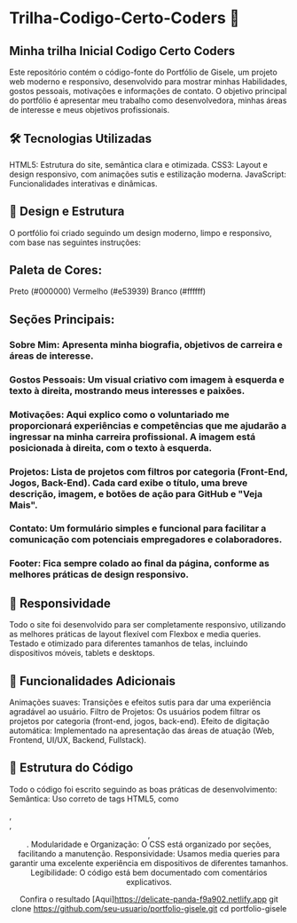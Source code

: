 # Trilha-Codigo-Certo-Coders 🌟
## Minha trilha Inicial Codigo Certo Coders

Este repositório contém o código-fonte do Portfólio de Gisele, um projeto web moderno e responsivo, desenvolvido para mostrar minhas Habilidades, gostos pessoais, motivações e informações de contato. O objetivo principal do portfólio é apresentar meu trabalho como desenvolvedora, minhas áreas de interesse e meus objetivos profissionais.

## 🛠 Tecnologias Utilizadas
HTML5: Estrutura do site, semântica clara e otimizada.
CSS3: Layout e design responsivo, com animações sutis e estilização moderna.
JavaScript: Funcionalidades interativas e dinâmicas.

## 🎨 Design e Estrutura
O portfólio foi criado seguindo um design moderno, limpo e responsivo, com base nas seguintes instruções:

## Paleta de Cores:
Preto (#000000)
Vermelho (#e53939)
Branco (#ffffff)

## Seções Principais:

### Sobre Mim: Apresenta minha biografia, objetivos de carreira e áreas de interesse.
### Gostos Pessoais: Um visual criativo com imagem à esquerda e texto à direita, mostrando meus interesses e paixões.
### Motivações: Aqui explico como o voluntariado me proporcionará experiências e competências que me ajudarão a ingressar na minha carreira profissional. A imagem está posicionada à direita, com o texto à esquerda.
### Projetos: Lista de projetos com filtros por categoria (Front-End, Jogos, Back-End). Cada card exibe o título, uma breve descrição, imagem, e botões de ação para GitHub e "Veja Mais".
### Contato: Um formulário simples e funcional para facilitar a comunicação com potenciais empregadores e colaboradores.
### Footer: Fica sempre colado ao final da página, conforme as melhores práticas de design responsivo.

## 📐 Responsividade
Todo o site foi desenvolvido para ser completamente responsivo, utilizando as melhores práticas de layout flexível com Flexbox e media queries. Testado e otimizado para diferentes tamanhos de telas, incluindo dispositivos móveis, tablets e desktops.

## 🎯 Funcionalidades Adicionais
Animações suaves: Transições e efeitos sutis para dar uma experiência agradável ao usuário.
Filtro de Projetos: Os usuários podem filtrar os projetos por categoria (front-end, jogos, back-end).
Efeito de digitação automática: Implementado na apresentação das áreas de atuação (Web, Frontend, UI/UX, Backend, Fullstack).

## 📝 Estrutura do Código
Todo o código foi escrito seguindo as boas práticas de desenvolvimento:
Semântica: Uso correto de tags HTML5, como <section>, <article>, <header>, <footer>.
Modularidade e Organização: O CSS está organizado por seções, facilitando a manutenção.
Responsividade: Usamos media queries para garantir uma excelente experiência em dispositivos de diferentes tamanhos.
Legibilidade: O código está bem documentado com comentários explicativos.

Confira o resultado [Aqui]https://delicate-panda-f9a902.netlify.app
git clone https://github.com/seu-usuario/portfolio-gisele.git
cd portfolio-gisele
